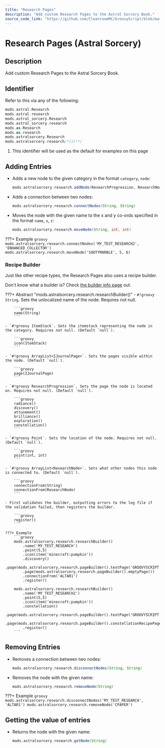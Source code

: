 ```yaml
---
title: "Research Pages"
description: "Add custom Research Pages to the Astral Sorcery Book."
source_code_link: "https://github.com/CleanroomMC/GroovyScript/blob/master/src/main/java/com/cleanroommc/groovyscript/compat/mods/astralsorcery/Research.java"
---
```


# Research Pages (Astral Sorcery)

## Description

Add custom Research Pages to the Astral Sorcery Book.

## Identifier

Refer to this via any of the following:

```groovy hl_lines="8"
mods.astral.Research
mods.astral.research
mods.astral_sorcery.Research
mods.astral_sorcery.research
mods.as.Research
mods.as.research
mods.astralsorcery.Research
mods.astralsorcery.research/*(1)!*/
```

1. This identifier will be used as the default for examples on this page

## Adding Entries

- Adds a new node to the given category in the format `category`, `node`:

    ```groovy
    mods.astralsorcery.research.addNode(ResearchProgression, ResearchNode)
    ```

- Adds a connection between two nodes:

    ```groovy
    mods.astralsorcery.research.connectNodes(String, String)
    ```

- Moves the node with the given name to the x and y co-ords specified in the format `name`, `x`, `z`:

    ```groovy
    mods.astralsorcery.research.moveNode(String, int, int)
    ```

???+ Example
    ```groovy
    mods.astralsorcery.research.connectNodes('MY_TEST_RESEARCH2', 'ENHANCED_COLLECTOR')
    mods.astralsorcery.research.moveNode('SOOTYMARBLE', 5, 6)
    ```

### Recipe Builder

Just like other recipe types, the Research Pages also uses a recipe builder.

Don't know what a builder is? Check [the builder info page](../../../groovy/builder.md) out.

???+ Abstract "mods.astralsorcery.research.researchBuilder()"
    - `#!groovy String`. Sets the unlocalized name of the node. Requires not null.

        ```groovy
        name(String)
        ```

    - `#!groovy ItemStack`. Sets the itemstack representing the node in the category. Requires not null. (Default `null`).

        ```groovy
        icon(ItemStack)
        ```

    - `#!groovy ArrayList<IJournalPage>`. Sets the pages visible within the node. (Default `null`).

        ```groovy
        page(IJournalPage)
        ```

    - `#!groovy ResearchProgression`. Sets the page the node is located on. Requires not null. (Default `null`).

        ```groovy
        radiance()
        discovery()
        attunement()
        brilliance()
        exploration()
        constellation()
        ```

    - `#!groovy Point`. Sets the location of the node. Requires not null. (Default `null`).

        ```groovy
        point(int, int)
        ```

    - `#!groovy ArrayList<ResearchNode>`. Sets what other nodes this node is connected to. (Default `null`).

        ```groovy
        connectionFrom(String)
        connectionFrom(ResearchNode)
        ```

    - First validates the builder, outputting errors to the log file if the validation failed, then registers the builder.

        ```groovy
        register()
        ```

    ???+ Example
        ```groovy
        mods.astralsorcery.research.researchBuilder()
            .name('MY_TEST_RESEARCH')
            .point(5,5)
            .icon(item('minecraft:pumpkin'))
            .discovery()
            .page(mods.astralsorcery.research.pageBuilder().textPage('GROOVYSCRIPT.RESEARCH.PAGE.TEST'))
            .page(mods.astralsorcery.research.pageBuilder().emptyPage())
            .connectionFrom('ALTAR1')
            .register()

        mods.astralsorcery.research.researchBuilder()
            .name('MY_TEST_RESEARCH2')
            .point(5,5)
            .icon(item('minecraft:pumpkin'))
            .constellation()
            .page(mods.astralsorcery.research.pageBuilder().textPage('GROOVYSCRIPT.RESEARCH.PAGE.TEST2'))
            .page(mods.astralsorcery.research.pageBuilder().constellationRecipePage(item('minecraft:pumpkin')))
            .register()
        ```



## Removing Entries

- Removes a connection between two nodes:

    ```groovy
    mods.astralsorcery.research.disconnectNodes(String, String)
    ```

- Removes the node with the given name:

    ```groovy
    mods.astralsorcery.research.removeNode(String)
    ```

???+ Example
    ```groovy
    mods.astralsorcery.research.disconnectNodes('MY_TEST_RESEARCH', 'ALTAR1')
    mods.astralsorcery.research.removeNode('CPAPER')
    ```

## Getting the value of entries

- Returns the node with the given name:

    ```groovy
    mods.astralsorcery.research.getNode(String)
    ```
